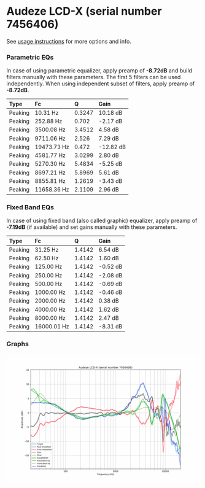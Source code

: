 # Audeze LCD-X (serial number 7456406)
See [usage instructions](https://github.com/jaakkopasanen/AutoEq#usage) for more options and info.

### Parametric EQs
In case of using parametric equalizer, apply preamp of **-8.72dB** and build filters manually
with these parameters. The first 5 filters can be used independently.
When using independent subset of filters, apply preamp of **-8.72dB**.

| Type    | Fc          |      Q | Gain      |
|:--------|:------------|:-------|:----------|
| Peaking | 10.31 Hz    | 0.3247 | 10.18 dB  |
| Peaking | 252.88 Hz   | 0.702  | -2.17 dB  |
| Peaking | 3500.08 Hz  | 3.4512 | 4.58 dB   |
| Peaking | 9711.06 Hz  | 2.526  | 7.29 dB   |
| Peaking | 19473.73 Hz | 0.472  | -12.82 dB |
| Peaking | 4581.77 Hz  | 3.0299 | 2.80 dB   |
| Peaking | 5270.30 Hz  | 5.4834 | -5.25 dB  |
| Peaking | 8697.21 Hz  | 5.8969 | 5.61 dB   |
| Peaking | 8855.81 Hz  | 1.2619 | -3.43 dB  |
| Peaking | 11658.36 Hz | 2.1109 | 2.96 dB   |

### Fixed Band EQs
In case of using fixed band (also called graphic) equalizer, apply preamp of **-7.19dB**
(if available) and set gains manually with these parameters.

| Type    | Fc          |      Q | Gain     |
|:--------|:------------|:-------|:---------|
| Peaking | 31.25 Hz    | 1.4142 | 6.54 dB  |
| Peaking | 62.50 Hz    | 1.4142 | 1.60 dB  |
| Peaking | 125.00 Hz   | 1.4142 | -0.52 dB |
| Peaking | 250.00 Hz   | 1.4142 | -2.08 dB |
| Peaking | 500.00 Hz   | 1.4142 | -0.69 dB |
| Peaking | 1000.00 Hz  | 1.4142 | -0.46 dB |
| Peaking | 2000.00 Hz  | 1.4142 | 0.38 dB  |
| Peaking | 4000.00 Hz  | 1.4142 | 1.62 dB  |
| Peaking | 8000.00 Hz  | 1.4142 | 2.47 dB  |
| Peaking | 16000.01 Hz | 1.4142 | -8.31 dB |

### Graphs
![](./Audeze%20LCD-X%20(serial%20number%207456406).png)